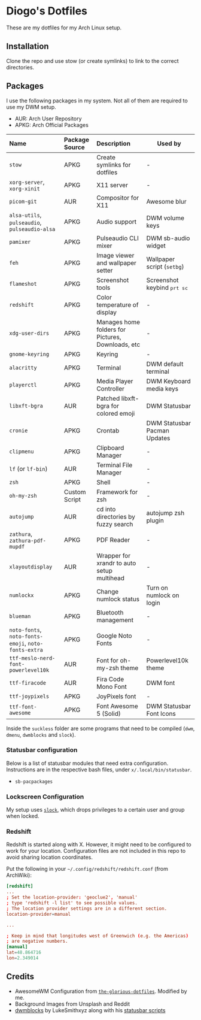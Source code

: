 # Diogo's Dotfiles

These are my dotfiles for my Arch Linux setup.

## Installation

Clone the repo and use stow (or create symlinks) to link to the correct directories.

## Packages

I use the following packages in my system. Not all of them are required to use my DWM setup.

- AUR: Arch User Repository
- APKG: Arch Official Packages

| Name                                                 | Package Source | Description                                       | Used by                              |
| :--------------------------------------------------- | :------------- | :------------------------------------------------ | ------------------------------------ |
| `stow`                                               | APKG           | Create symlinks for dotfiles                      | -                                    |
| `xorg-server`, `xorg-xinit`                          | APKG           | X11 server                                        | -                                    |
| `picom-git`                                          | AUR            | Compositor for X11                                | Awesome blur                         |
| `alsa-utils`, `pulseaudio`, `pulseaudio-alsa`        | APKG           | Audio support                                     | DWM volume keys                      |
| `pamixer`                                            | APKG           | Pulseaudio CLI mixer                              | DWM sb-audio widget                  |
| `feh`                                                | APKG           | Image viewer and wallpaper setter                 | Wallpaper script (`setbg`)           |
| `flameshot`                                          | APKG           | Screenshot tools                                  | Screenshot keybind <kbd>prt sc</kbd> |
| `redshift`                                           | APKG           | Color temperature of display                      | -                                    |
| `xdg-user-dirs`                                      | APKG           | Manages home folders for Pictures, Downloads, etc | -                                    |
| `gnome-keyring`                                      | APKG           | Keyring                                           | -                                    |
| `alacritty`                                          | APKG           | Terminal                                          | DWM default terminal                 |
| `playerctl`                                          | APKG           | Media Player Controller                           | DWM Keyboard media keys              |
| `libxft-bgra`                                        | AUR            | Patched libxft-bgra for colored emoji             | DWM Statusbar                        |
| `cronie`                                             | APKG           | Crontab                                           | DWM Statusbar Pacman Updates         |
| `clipmenu`                                           | APKG           | Clipboard Manager                                 | -                                    |
| `lf` (or `lf-bin`)                                   | AUR            | Terminal File Manager                             | -                                    |
| `zsh`                                                | APKG           | Shell                                             | -                                    |
| `oh-my-zsh`                                          | Custom Script  | Framework for zsh                                 | -                                    |
| `autojump`                                           | AUR            | cd into directories by fuzzy search               | autojump zsh plugin                  |
| `zathura`, `zathura-pdf-mupdf`                       | APKG           | PDF Reader                                        | -                                    |
| `xlayoutdisplay`                                     | AUR            | Wrapper for xrandr to auto setup multihead        | -                                    |
| `numlockx`                                           | APKG           | Change <kdb>numlock</kdb> status                  | Turn on numlock on login             |
| `blueman`                                            | APKG           | Bluetooth management                              | -                                    |
| `noto-fonts`, `noto-fonts-emoji`, `noto-fonts-extra` | APKG           | Google Noto Fonts                                 | -                                    |
| `ttf-meslo-nerd-font-powerlevel10k`                  | AUR            | Font for oh-my-zsh theme                          | Powerlevel10k theme                  |
| `ttf-firacode`                                       | AUR            | Fira Code Mono Font                               | DWM font                             |
| `ttf-joypixels`                                      | APKG           | JoyPixels font                                    | -                                    |
| `ttf-font-awesome`                                   | APKG           | Font Awesome 5 (Solid)                            | DWM Statusbar Font Icons             |

Inside the `suckless` folder are some programs that need to be compiled (`dwm`, `dmenu`, `dwmblocks` and `slock`).

### Statusbar configuration

Below is a list of statusbar modules that need extra configuration.  
Instructions are in the respective bash files, under `x/.local/bin/statusbar`.

- `sb-pacpackages`

### Lockscreen Configuration

My setup uses [`slock`](https://tools.suckless.org/slock/), which drops privileges to
a certain user and group when locked.

### Redshift

Redshift is started along with X. However, it might need to be configured to work
for your location. Configuration files are not included in this repo to avoid sharing
location coordinates.

Put the following in your `~/.config/redshift/redshift.conf` (from ArchWiki):

```conf
[redshift]
...
; Set the location-provider: 'geoclue2', 'manual'
; type 'redshift -l list' to see possible values.
; The location provider settings are in a different section.
location-provider=manual

...

; Keep in mind that longitudes west of Greenwich (e.g. the Americas)
; are negative numbers.
[manual]
lat=48.864716
lon=2.349014
```

## Credits

- AwesomeWM Configuration from [`the-glorious-dotfiles`](https://github.com/manilarome/the-glorious-dotfiles). Modified by me.
- Background Images from Unsplash and Reddit
- [dwmblocks](https://github.com/LukeSmithxyz/dwmblocks) by LukeSmithxyz along with his [statusbar scripts](https://github.com/LukeSmithxyz/voidrice/tree/master/.local/bin/statusbar)
